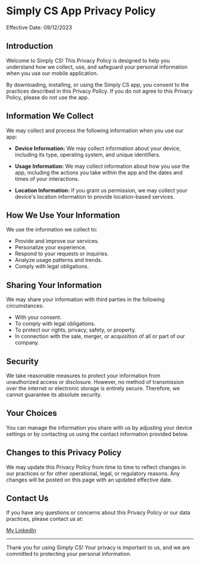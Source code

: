 # Simply CS App Privacy Policy

Effective Date: 09/12/2023

## Introduction

Welcome to Simply CS! This Privacy Policy is designed to help you understand how we collect, use, and safeguard your personal information when you use our mobile application.

By downloading, installing, or using the Simply CS app, you consent to the practices described in this Privacy Policy. If you do not agree to this Privacy Policy, please do not use the app.

## Information We Collect

We may collect and process the following information when you use our app:

- **Device Information:** We may collect information about your device, including its type, operating system, and unique identifiers.

- **Usage Information:** We may collect information about how you use the app, including the actions you take within the app and the dates and times of your interactions.

- **Location Information:** If you grant us permission, we may collect your device's location information to provide location-based services.

## How We Use Your Information

We use the information we collect to:

- Provide and improve our services.
- Personalize your experience.
- Respond to your requests or inquiries.
- Analyze usage patterns and trends.
- Comply with legal obligations.

## Sharing Your Information

We may share your information with third parties in the following circumstances:

- With your consent.
- To comply with legal obligations.
- To protect our rights, privacy, safety, or property.
- In connection with the sale, merger, or acquisition of all or part of our company.

## Security

We take reasonable measures to protect your information from unauthorized access or disclosure. However, no method of transmission over the internet or electronic storage is entirely secure. Therefore, we cannot guarantee its absolute security.

## Your Choices

You can manage the information you share with us by adjusting your device settings or by contacting us using the contact information provided below.

## Changes to this Privacy Policy

We may update this Privacy Policy from time to time to reflect changes in our practices or for other operational, legal, or regulatory reasons. Any changes will be posted on this page with an updated effective date.

## Contact Us

If you have any questions or concerns about this Privacy Policy or our data practices, please contact us at:

[My LinkedIn](https:www.linkedin.com/in/icramdoku)

---

Thank you for using Simply CS! Your privacy is important to us, and we are committed to protecting your personal information.

